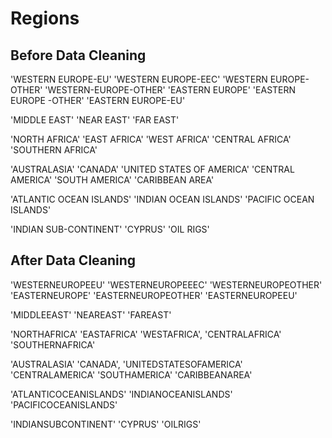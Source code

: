 # Regions

## Before Data Cleaning

'WESTERN EUROPE-EU'
'WESTERN EUROPE-EEC'
'WESTERN EUROPE-OTHER'
'WESTERN-EUROPE-OTHER'
'EASTERN EUROPE'
'EASTERN EUROPE -OTHER'
'EASTERN EUROPE-EU'

'MIDDLE EAST'
'NEAR EAST'
'FAR EAST'

'NORTH AFRICA'
'EAST AFRICA'
'WEST AFRICA'
'CENTRAL AFRICA'
'SOUTHERN AFRICA'

'AUSTRALASIA'
'CANADA'
'UNITED STATES OF AMERICA'
'CENTRAL AMERICA'
'SOUTH AMERICA'
'CARIBBEAN AREA'

'ATLANTIC OCEAN ISLANDS'
'INDIAN OCEAN ISLANDS'
'PACIFIC OCEAN ISLANDS'

'INDIAN SUB-CONTINENT'
'CYPRUS'
'OIL RIGS'

## After Data Cleaning

'WESTERNEUROPEEU'
'WESTERNEUROPEEEC'
'WESTERNEUROPEOTHER'
'EASTERNEUROPE'
'EASTERNEUROPEOTHER'
'EASTERNEUROPEEU'

'MIDDLEEAST'
'NEAREAST'
'FAREAST'

'NORTHAFRICA'
'EASTAFRICA'
'WESTAFRICA',
'CENTRALAFRICA'
'SOUTHERNAFRICA'

'AUSTRALASIA'
'CANADA',
'UNITEDSTATESOFAMERICA'
'CENTRALAMERICA'
'SOUTHAMERICA'
'CARIBBEANAREA'

'ATLANTICOCEANISLANDS'
'INDIANOCEANISLANDS'
'PACIFICOCEANISLANDS'

'INDIANSUBCONTINENT'
'CYPRUS'
'OILRIGS'
